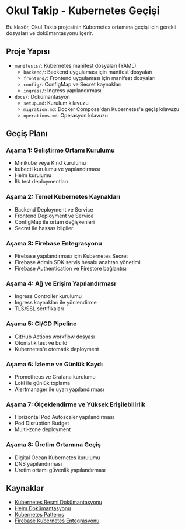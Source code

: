 # Okul Takip - Kubernetes Geçişi

Bu klasör, Okul Takip projesinin Kubernetes ortamına geçişi için gerekli dosyaları ve dokümantasyonu içerir.

## Proje Yapısı

- `manifests/`: Kubernetes manifest dosyaları (YAML)
  - `backend/`: Backend uygulaması için manifest dosyaları
  - `frontend/`: Frontend uygulaması için manifest dosyaları
  - `config/`: ConfigMap ve Secret kaynakları
  - `ingress/`: Ingress yapılandırması
- `docs/`: Dokümantasyon
  - `setup.md`: Kurulum kılavuzu
  - `migration.md`: Docker Compose'dan Kubernetes'e geçiş kılavuzu
  - `operations.md`: Operasyon kılavuzu

## Geçiş Planı

### Aşama 1: Geliştirme Ortamı Kurulumu

- Minikube veya Kind kurulumu
- kubectl kurulumu ve yapılandırması
- Helm kurulumu
- İlk test deploymentları

### Aşama 2: Temel Kubernetes Kaynakları

- Backend Deployment ve Service
- Frontend Deployment ve Service
- ConfigMap ile ortam değişkenleri
- Secret ile hassas bilgiler

### Aşama 3: Firebase Entegrasyonu

- Firebase yapılandırması için Kubernetes Secret
- Firebase Admin SDK servis hesabı anahtarı yönetimi
- Firebase Authentication ve Firestore bağlantısı

### Aşama 4: Ağ ve Erişim Yapılandırması

- Ingress Controller kurulumu
- Ingress kaynakları ile yönlendirme
- TLS/SSL sertifikaları

### Aşama 5: CI/CD Pipeline

- GitHub Actions workflow dosyası
- Otomatik test ve build
- Kubernetes'e otomatik deployment

### Aşama 6: İzleme ve Günlük Kaydı

- Prometheus ve Grafana kurulumu
- Loki ile günlük toplama
- Alertmanager ile uyarı yapılandırması

### Aşama 7: Ölçeklendirme ve Yüksek Erişilebilirlik

- Horizontal Pod Autoscaler yapılandırması
- Pod Disruption Budget
- Multi-zone deployment

### Aşama 8: Üretim Ortamına Geçiş

- Digital Ocean Kubernetes kurulumu
- DNS yapılandırması
- Üretim ortamı güvenlik yapılandırması

## Kaynaklar

- [Kubernetes Resmi Dokümantasyonu](https://kubernetes.io/docs/)
- [Helm Dokümantasyonu](https://helm.sh/docs/)
- [Kubernetes Patterns](https://k8spatterns.io/)
- [Firebase Kubernetes Entegrasyonu](https://firebase.google.com/docs/admin/setup)
